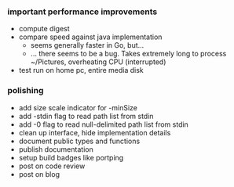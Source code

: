 ### important performance improvements

- compute digest
- compare speed against java implementation
    - seems generally faster in Go, but...
    - ... there seems to be a bug. Takes extremely long
     to process ~/Pictures, overheating CPU (interrupted)
- test run on home pc, entire media disk

### polishing

- add size scale indicator for -minSize
- add -stdin flag to read path list from stdin
- add -0 flag to read null-delimited path list from stdin
- clean up interface, hide implementation details
- document public types and functions
- publish documentation
- setup build badges like portping
- post on code review
- post on blog
